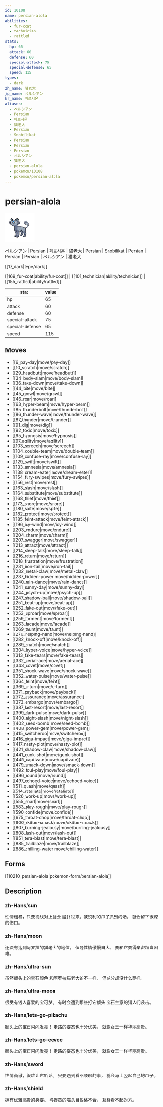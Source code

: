```yaml
---
id: 10108
name: persian-alola
abilities:
  - fur-coat
  - technician
  - rattled
stats:
  hp: 65
  attack: 60
  defense: 60
  special-attack: 75
  special-defense: 65
  speed: 115
types:
  - dark
zh_name: 猫老大
jp_name: ペルシアン
kr_name: 페르시온
aliases:
  - ペルシアン
  - Persian
  - 페르시온
  - 貓老大
  - Persian
  - Snobilikat
  - Persian
  - Persian
  - Persian
  - ペルシアン
  - 猫老大
  - persian-alola
  - pokemon/10108
  - pokemon/persian-alola
---
```

# persian-alola

![](https://raw.githubusercontent.com/PokeAPI/sprites/master/sprites/pokemon/10108.png)

ペルシアン | Persian | 페르시온 | 貓老大 | Persian | Snobilikat | Persian | Persian | Persian | ペルシアン | 猫老大

[[17_dark|type/dark]]

[[169_fur-coat|ability/fur-coat]] | [[101_technician|ability/technician]] | [[155_rattled|ability/rattled]]

|stat|value|
|---|---|
|hp|65|
|attack|60|
|defense|60|
|special-attack|75|
|special-defense|65|
|speed|115|


## Moves

- [[6_pay-day|move/pay-day]]
- [[10_scratch|move/scratch]]
- [[29_headbutt|move/headbutt]]
- [[34_body-slam|move/body-slam]]
- [[36_take-down|move/take-down]]
- [[44_bite|move/bite]]
- [[45_growl|move/growl]]
- [[46_roar|move/roar]]
- [[63_hyper-beam|move/hyper-beam]]
- [[85_thunderbolt|move/thunderbolt]]
- [[86_thunder-wave|move/thunder-wave]]
- [[87_thunder|move/thunder]]
- [[91_dig|move/dig]]
- [[92_toxic|move/toxic]]
- [[95_hypnosis|move/hypnosis]]
- [[97_agility|move/agility]]
- [[103_screech|move/screech]]
- [[104_double-team|move/double-team]]
- [[109_confuse-ray|move/confuse-ray]]
- [[129_swift|move/swift]]
- [[133_amnesia|move/amnesia]]
- [[138_dream-eater|move/dream-eater]]
- [[154_fury-swipes|move/fury-swipes]]
- [[156_rest|move/rest]]
- [[163_slash|move/slash]]
- [[164_substitute|move/substitute]]
- [[168_thief|move/thief]]
- [[173_snore|move/snore]]
- [[180_spite|move/spite]]
- [[182_protect|move/protect]]
- [[185_feint-attack|move/feint-attack]]
- [[196_icy-wind|move/icy-wind]]
- [[203_endure|move/endure]]
- [[204_charm|move/charm]]
- [[207_swagger|move/swagger]]
- [[213_attract|move/attract]]
- [[214_sleep-talk|move/sleep-talk]]
- [[216_return|move/return]]
- [[218_frustration|move/frustration]]
- [[231_iron-tail|move/iron-tail]]
- [[232_metal-claw|move/metal-claw]]
- [[237_hidden-power|move/hidden-power]]
- [[240_rain-dance|move/rain-dance]]
- [[241_sunny-day|move/sunny-day]]
- [[244_psych-up|move/psych-up]]
- [[247_shadow-ball|move/shadow-ball]]
- [[251_beat-up|move/beat-up]]
- [[252_fake-out|move/fake-out]]
- [[253_uproar|move/uproar]]
- [[259_torment|move/torment]]
- [[263_facade|move/facade]]
- [[269_taunt|move/taunt]]
- [[270_helping-hand|move/helping-hand]]
- [[282_knock-off|move/knock-off]]
- [[289_snatch|move/snatch]]
- [[304_hyper-voice|move/hyper-voice]]
- [[313_fake-tears|move/fake-tears]]
- [[332_aerial-ace|move/aerial-ace]]
- [[343_covet|move/covet]]
- [[351_shock-wave|move/shock-wave]]
- [[352_water-pulse|move/water-pulse]]
- [[364_feint|move/feint]]
- [[369_u-turn|move/u-turn]]
- [[371_payback|move/payback]]
- [[372_assurance|move/assurance]]
- [[373_embargo|move/embargo]]
- [[387_last-resort|move/last-resort]]
- [[399_dark-pulse|move/dark-pulse]]
- [[400_night-slash|move/night-slash]]
- [[402_seed-bomb|move/seed-bomb]]
- [[408_power-gem|move/power-gem]]
- [[415_switcheroo|move/switcheroo]]
- [[416_giga-impact|move/giga-impact]]
- [[417_nasty-plot|move/nasty-plot]]
- [[421_shadow-claw|move/shadow-claw]]
- [[441_gunk-shot|move/gunk-shot]]
- [[445_captivate|move/captivate]]
- [[479_smack-down|move/smack-down]]
- [[492_foul-play|move/foul-play]]
- [[496_round|move/round]]
- [[497_echoed-voice|move/echoed-voice]]
- [[511_quash|move/quash]]
- [[514_retaliate|move/retaliate]]
- [[526_work-up|move/work-up]]
- [[555_snarl|move/snarl]]
- [[583_play-rough|move/play-rough]]
- [[590_confide|move/confide]]
- [[675_throat-chop|move/throat-chop]]
- [[806_skitter-smack|move/skitter-smack]]
- [[807_burning-jealousy|move/burning-jealousy]]
- [[808_lash-out|move/lash-out]]
- [[851_tera-blast|move/tera-blast]]
- [[885_trailblaze|move/trailblaze]]
- [[886_chilling-water|move/chilling-water]]

## Forms



[[10210_persian-alola|pokemon-form/persian-alola]]

## Description

### zh-Hans/sun

性情粗暴，只要视线对上就会
猛扑过来。被锐利的爪子抓到的话，
就会留下很深的伤口。

### zh-Hans/moon

还没有达到阿罗拉的猫老大的地位，
但是性情傲慢自大。
要和它变得亲密相当困难。

### zh-Hans/ultra-sun

虽然额头上的宝石颜色
和阿罗拉猫老大的不一样，
但成分却没什么两样。

### zh-Hans/ultra-moon

很受有钱人喜爱的宝可梦。
有时会遭到那些打它额头
宝石主意的猎人们袭击。

### zh-Hans/lets-go-pikachu

额头上的宝石闪闪发亮！
走路的姿态也十分优美，
就像女王一样华丽高贵。

### zh-Hans/lets-go-eevee

额头上的宝石闪闪发亮！
走路的姿态也十分优美，
就像女王一样华丽高贵。

### zh-Hans/sword

性情高傲，很难让它听话。
只要遇到看不顺眼的事，
就会马上竖起自己的爪子。

### zh-Hans/shield

拥有优雅高贵的身姿。
与野蛮的喵头目性格不合，
互相看不起对方。

